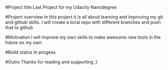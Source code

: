 #Project title
Last Project for my Udacity Nanodegree

#Project overview
In this project it is all about learning and improving my git and github skills.
I will create a local repo with different branches and push that to github

#Motivation
I will improve my own skills to make awesome new tools in the future on my own

#Build status
In progess

#Outro
Thanks for reading and supporting ;)
